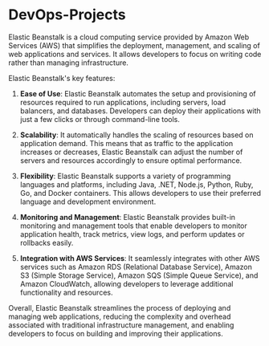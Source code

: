 # DevOps-Projects

Elastic Beanstalk is a cloud computing service provided by Amazon Web Services (AWS) that simplifies the deployment, management, and scaling of web applications and services. It allows developers to focus on writing code rather than managing infrastructure.

Elastic Beanstalk's key features:

1. **Ease of Use**: Elastic Beanstalk automates the setup and provisioning of resources required to run applications, including servers, load balancers, and databases. Developers can deploy their applications with just a few clicks or through command-line tools.

2. **Scalability**: It automatically handles the scaling of resources based on application demand. This means that as traffic to the application increases or decreases, Elastic Beanstalk can adjust the number of servers and resources accordingly to ensure optimal performance.

3. **Flexibility**: Elastic Beanstalk supports a variety of programming languages and platforms, including Java, .NET, Node.js, Python, Ruby, Go, and Docker containers. This allows developers to use their preferred language and development environment.

4. **Monitoring and Management**: Elastic Beanstalk provides built-in monitoring and management tools that enable developers to monitor application health, track metrics, view logs, and perform updates or rollbacks easily.

5. **Integration with AWS Services**: It seamlessly integrates with other AWS services such as Amazon RDS (Relational Database Service), Amazon S3 (Simple Storage Service), Amazon SQS (Simple Queue Service), and Amazon CloudWatch, allowing developers to leverage additional functionality and resources.

Overall, Elastic Beanstalk streamlines the process of deploying and managing web applications, reducing the complexity and overhead associated with traditional infrastructure management, and enabling developers to focus on building and improving their applications.
